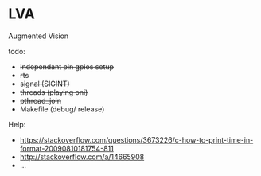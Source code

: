 LVA
===

Augmented Vision

todo:

* ~~independant pin gpios setup~~
* ~~rts~~
* ~~signal (SIGINT)~~
* ~~threads (playing oni)~~
* ~~pthread_join~~
* Makefile (debug/ release)

Help:
* https://stackoverflow.com/questions/3673226/c-how-to-print-time-in-format-20090810181754-811
* http://stackoverflow.com/a/14665908
* ...
